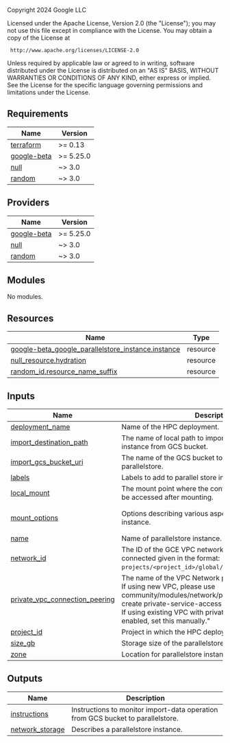 <!-- BEGINNING OF PRE-COMMIT-TERRAFORM DOCS HOOK -->
Copyright 2024 Google LLC

Licensed under the Apache License, Version 2.0 (the "License");
you may not use this file except in compliance with the License.
You may obtain a copy of the License at

     http://www.apache.org/licenses/LICENSE-2.0

Unless required by applicable law or agreed to in writing, software
distributed under the License is distributed on an "AS IS" BASIS,
WITHOUT WARRANTIES OR CONDITIONS OF ANY KIND, either express or implied.
See the License for the specific language governing permissions and
limitations under the License.

## Requirements

| Name | Version |
|------|---------|
| <a name="requirement_terraform"></a> [terraform](#requirement\_terraform) | >= 0.13 |
| <a name="requirement_google-beta"></a> [google-beta](#requirement\_google-beta) | >= 5.25.0 |
| <a name="requirement_null"></a> [null](#requirement\_null) | ~> 3.0 |
| <a name="requirement_random"></a> [random](#requirement\_random) | ~> 3.0 |

## Providers

| Name | Version |
|------|---------|
| <a name="provider_google-beta"></a> [google-beta](#provider\_google-beta) | >= 5.25.0 |
| <a name="provider_null"></a> [null](#provider\_null) | ~> 3.0 |
| <a name="provider_random"></a> [random](#provider\_random) | ~> 3.0 |

## Modules

No modules.

## Resources

| Name | Type |
|------|------|
| [google-beta_google_parallelstore_instance.instance](https://registry.terraform.io/providers/hashicorp/google-beta/latest/docs/resources/google_parallelstore_instance) | resource |
| [null_resource.hydration](https://registry.terraform.io/providers/hashicorp/null/latest/docs/resources/resource) | resource |
| [random_id.resource_name_suffix](https://registry.terraform.io/providers/hashicorp/random/latest/docs/resources/id) | resource |

## Inputs

| Name | Description | Type | Default | Required |
|------|-------------|------|---------|:--------:|
| <a name="input_deployment_name"></a> [deployment\_name](#input\_deployment\_name) | Name of the HPC deployment. | `string` | n/a | yes |
| <a name="input_import_destination_path"></a> [import\_destination\_path](#input\_import\_destination\_path) | The name of local path to import data on parallelstore instance from GCS bucket. | `string` | `null` | no |
| <a name="input_import_gcs_bucket_uri"></a> [import\_gcs\_bucket\_uri](#input\_import\_gcs\_bucket\_uri) | The name of the GCS bucket to import data from to parallelstore. | `string` | `null` | no |
| <a name="input_labels"></a> [labels](#input\_labels) | Labels to add to parallel store instance. | `map(string)` | `{}` | no |
| <a name="input_local_mount"></a> [local\_mount](#input\_local\_mount) | The mount point where the contents of the device may be accessed after mounting. | `string` | `"/parallelstore"` | no |
| <a name="input_mount_options"></a> [mount\_options](#input\_mount\_options) | Options describing various aspects of the parallelstore instance. | `string` | `"disable-wb-cache,thread-count=16,eq-count=8"` | no |
| <a name="input_name"></a> [name](#input\_name) | Name of parallelstore instance. | `string` | `null` | no |
| <a name="input_network_id"></a> [network\_id](#input\_network\_id) | The ID of the GCE VPC network to which the instance is connected given in the format:<br>`projects/<project_id>/global/networks/<network_name>`" | `string` | n/a | yes |
| <a name="input_private_vpc_connection_peering"></a> [private\_vpc\_connection\_peering](#input\_private\_vpc\_connection\_peering) | The name of the VPC Network peering connection.<br>If using new VPC, please use community/modules/network/private-service-access to create private-service-access and<br>If using existing VPC with private-service-access enabled, set this manually." | `string` | n/a | yes |
| <a name="input_project_id"></a> [project\_id](#input\_project\_id) | Project in which the HPC deployment will be created. | `string` | n/a | yes |
| <a name="input_size_gb"></a> [size\_gb](#input\_size\_gb) | Storage size of the parallelstore instance in GB. | `number` | `12000` | no |
| <a name="input_zone"></a> [zone](#input\_zone) | Location for parallelstore instance. | `string` | n/a | yes |

## Outputs

| Name | Description |
|------|-------------|
| <a name="output_instructions"></a> [instructions](#output\_instructions) | Instructions to monitor import-data operation from GCS bucket to parallelstore. |
| <a name="output_network_storage"></a> [network\_storage](#output\_network\_storage) | Describes a parallelstore instance. |
<!-- END OF PRE-COMMIT-TERRAFORM DOCS HOOK -->

